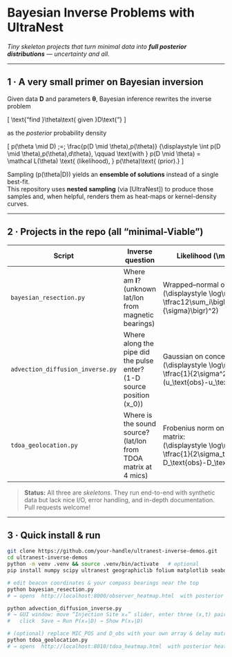 # Bayesian Inverse Problems with **UltraNest**  
*Tiny skeleton projects that turn minimal data into **full posterior distributions** — uncertainty and all.*

---

## 1 · A very small primer on Bayesian inversion  

Given data **D** and parameters **θ**, Bayesian inference rewrites the inverse problem  

\[
\text{“find }\theta\text{ given }D\text{”}
\]

as the *posterior* probability density  

\[
p(\theta \mid D)
      \;=\;
      \frac{p(D \mid \theta)\,p(\theta)}
           {\displaystyle
            \int p(D \mid \theta)\,p(\theta)\,d\theta},
      \qquad
      \text{with } 
      p(D \mid \theta) = \mathcal L(\theta)
      \text{ (likelihood), } 
      p(\theta)\text{ (prior).}
\]

Sampling \(p(\theta|D)\) yields an **ensemble of solutions** instead of a single best-fit.  
This repository uses **nested sampling** (via [UltraNest]) to produce those samples and, when helpful, renders them as heat-maps or kernel-density curves.

---

## 2 · Projects in the repo (all “minimal-Viable”)  

| Script | Inverse question | Likelihood \(\mathcal L(\theta)\) | Typical application(s) |
|--------|------------------|------------------------------------|------------------------|
| `bayesian_resection.py` | Where am **I**?  (unknown lat/lon from magnetic bearings) | Wrapped–normal on each bearing:<br/> \(\displaystyle \log\mathcal L = -\tfrac12\sum_i\bigl(\tfrac{\Delta\theta_i}{\sigma}\bigr)^2\) | Search-and-rescue fixes, emergency land nav, quick survey checks |
| `advection_diffusion_inverse.py` | Where along the pipe did the pulse enter?  (1-D source position \(x_0\)) | Gaussian on concentrations:<br/> \(\displaystyle \log\mathcal L = -\tfrac{1}{2\sigma^2}\sum_i (u_\text{obs}-u_\text{pred})^2\) | River-spill forensics, groundwater tracers, industrial leak localisation |
| `tdoa_geolocation.py` | Where is the sound source?  (lat/lon from TDOA matrix at 4 mics) | Frobenius norm on residual delay matrix:<br/> \(\displaystyle \log\mathcal L = -\tfrac{1}{2\sigma_t^{2}}\lVert D_\text{obs}-D_\text{pred}\rVert_F^{2}\) | Urban gunshot detection, wildlife bioacoustics, machinery knock diagnostics |

> **Status:** All three are *skeletons*. They run end-to-end with synthetic data but lack nice I/O, error handling, and in-depth documentation. Pull requests welcome!

---

## 3 · Quick install & run

```bash
git clone https://github.com/your-handle/ultranest-inverse-demos.git
cd ultranest-inverse-demos
python -m venv .venv && source .venv/bin/activate   # optional
pip install numpy scipy ultranest geographiclib folium matplotlib seaborn

# edit beacon coordinates & your compass bearings near the top
python bayesian_resection.py
# → opens  http://localhost:8000/observer_heatmap.html  with posterior heat-map

python advection_diffusion_inverse.py
# → GUI window: move “Injection Site x₀” slider, enter three (x,t) pairs
#   click  Save → Run P(x₀|D) → Show P(x₀|D)

# (optional) replace MIC_POS and D_obs with your own array & delay matrix
python tdoa_geolocation.py
# → opens  http://localhost:8010/tdoa_heatmap.html  with posterior heat-map

